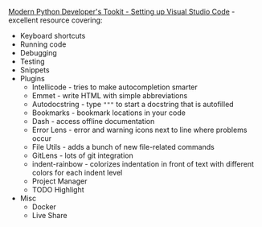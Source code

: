 

[Modern Python Developer's Tookit - Setting up Visual Studio Code](https://pycon.switowski.com/01-vscode/) - excellent resource covering:

- Keyboard shortcuts
- Running code
- Debugging
- Testing
- Snippets
- Plugins
  - Intellicode - tries to make autocompletion smarter
  - Emmet - write HTML with simple abbreviations
  - Autodocstring - type `"""` to start a docstring that is autofilled
  - Bookmarks - bookmark locations in your code
  - Dash - access offline documentation
  - Error Lens - error and warning icons next to line where problems occur
  - File Utils - adds a bunch of new file-related commands
  - GitLens - lots of git integration
  - indent-rainbow - colorizes indentation in front of text with different colors for each indent level
  - Project Manager
  - TODO Highlight
- Misc
  - Docker
  - Live Share